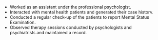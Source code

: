 - Worked as an assistant under the professional psychologist.
- Interacted with mental health patients and generated their
case historv.
- Conducted a regular check-up of the patients to report
Mental Status Examination.
- Observed therapy sessions conducted by psychologists and
psychiatrists and maintained a record.
